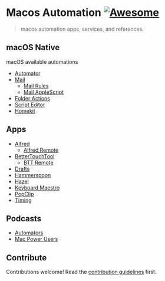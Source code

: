 # Macos Automation [![Awesome](https://awesome.re/badge.svg)](https://awesome.re)

> macos automation apps, services, and references.


## macOS Native

macOS available automations

- [Automator](https://support.apple.com/guide/automator/welcome/mac)
- [Mail](https://support.apple.com/guide/mail/welcome/mac)
    - [Mail Rules](https://support.apple.com/guide/mail/use-rules-to-manage-emails-you-receive-mlhlp1017/mac)
    - [Mail AppleScript](https://support.apple.com/guide/mail/use-scripts-as-rule-actions-mlhlp1171/13.0/mac/10.15)
- [Folder Actions](https://developer.apple.com/library/archive/documentation/AppleScript/Conceptual/AppleScriptLangGuide/reference/ASLR_folder_actions.html)
- [Script Editor](https://support.apple.com/guide/script-editor/welcome/mac)
- [Homekit](https://support.apple.com/guide/home/welcome/mac)


## Apps

- [Alfred](https://www.alfredapp.com/)
    - [Alfred Remote](https://www.alfredapp.com/remote/)
- [BetterTouchTool](https://folivora.ai/)
    - [BTT Remote](https://folivora.ai/bttremote/)
- [Drafts](https://getdrafts.com/)
- [Hammerspoon](https://www.hammerspoon.org/)
- [Hazel](https://www.noodlesoft.com/)
- [Keyboard Maestro](https://www.keyboardmaestro.com/main/)
- [PopClip](https://pilotmoon.com/popclip/)
- [Timing](https://timingapp.com/)


## Podcasts

- [Automators](https://automators.fm/)
- [Mac Power Users](https://www.relay.fm/mpu)


## Contribute

Contributions welcome! Read the [contribution guidelines](.github/CONTRIBUTING.md) first.
